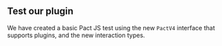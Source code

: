 ## Test our plugin

We have created a basic Pact JS test using the new `PactV4` interface that supports plugins, and the new interaction types.

